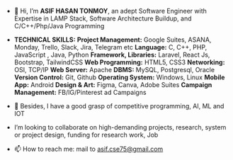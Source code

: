 - 👋 Hi, I’m **ASIF HASAN TONMOY**, an adept Software Engineer with Expertise in LAMP Stack, Software Architecture Buildup, and C/C++/Php/Java Programming
- **TECHNICAL SKILLS:**
**Project Management:**  Google Suites, ASANA, Monday, Trello, Slack, Jira, Telegram etc
**Language:**  C, C++, PHP, JavaScript , Java, Python
**Framework, Libraries:**  Laravel, React Js, Bootstrap, TailwindCSS
**Web Programming:** HTML5, CSS3
**Networking:**  OSI, TCP/IP
**Web Server:**  Apache
**DBMS:**  MySQL, Postgresql, Oracle
**Version Control:**  Git, Github
**Operating System:**  Windows, Linux
**Mobile App:** Android
**Design & Art:**  Figma, Canva, Adobe Suites 
**Campaign Management:** FB/IG/Pinterest ad Campaigns

- 🌱 Besides, I have a good grasp of competitive programming, AI, ML and IOT
- I’m looking to collaborate on high-demanding projects, research, system or project design, funding for research work, Job
- 📫 How to reach me: mail to asif.cse75@gmail.com

<!---
asif-cse-kuet/asif-cse-kuet is a ✨ special ✨ repository because its `README.md` (this file) appears on your GitHub profile.
You can click the Preview link to take a look at your changes.
--->
